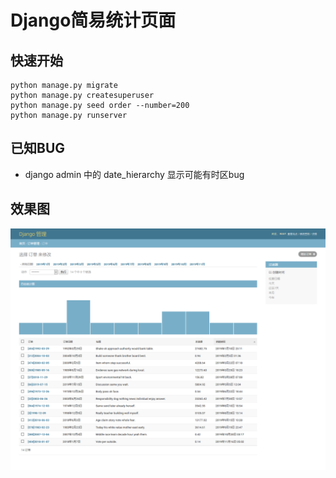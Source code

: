 # Django简易统计页面

## 快速开始

    python manage.py migrate
    python manage.py createsuperuser
    python manage.py seed order --number=200
    python manage.py runserver

## 已知BUG

- django admin 中的 date_hierarchy 显示可能有时区bug


## 效果图

![demo](screen/demo.png)
